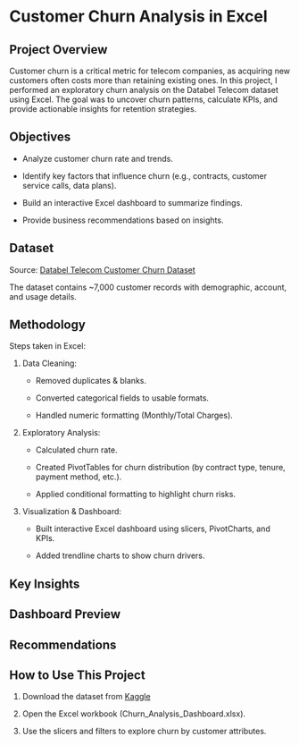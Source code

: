 # Customer Churn Analysis in Excel

## Project Overview

Customer churn is a critical metric for telecom companies, as acquiring new customers often costs more than retaining existing ones.
In this project, I performed an exploratory churn analysis on the Databel Telecom dataset using Excel. The goal was to uncover churn patterns, calculate KPIs, and provide actionable insights for retention strategies.

## Objectives

- Analyze customer churn rate and trends.

- Identify key factors that influence churn (e.g., contracts, customer service calls, data plans).

- Build an interactive Excel dashboard to summarize findings.

- Provide business recommendations based on insights.

## Dataset

Source: [Databel Telecom Customer Churn Dataset](https://www.kaggle.com/datasets/muftau/investigating-customer-churn)

The dataset contains ~7,000 customer records with demographic, account, and usage details.

## Methodology

Steps taken in Excel:

1. Data Cleaning:

    - Removed duplicates & blanks.

    - Converted categorical fields to usable formats.

    - Handled numeric formatting (Monthly/Total Charges).

2. Exploratory Analysis:

    - Calculated churn rate.

    - Created PivotTables for churn distribution (by contract type, tenure, payment method, etc.).

    - Applied conditional formatting to highlight churn risks.

3. Visualization & Dashboard:

    - Built interactive Excel dashboard using slicers, PivotCharts, and KPIs.

    - Added trendline charts to show churn drivers.

## Key Insights

## Dashboard Preview

## Recommendations

## How to Use This Project

1. Download the dataset from [Kaggle](https://www.kaggle.com/datasets/muftau/investigating-customer-churn)

2. Open the Excel workbook (Churn_Analysis_Dashboard.xlsx).

3. Use the slicers and filters to explore churn by customer attributes.
